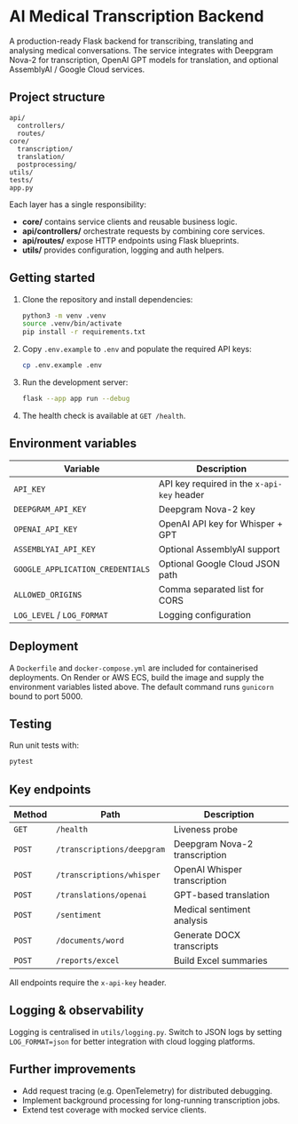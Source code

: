 # AI Medical Transcription Backend

A production-ready Flask backend for transcribing, translating and analysing
medical conversations. The service integrates with Deepgram Nova-2 for
transcription, OpenAI GPT models for translation, and optional AssemblyAI /
Google Cloud services.

## Project structure

```
api/
  controllers/
  routes/
core/
  transcription/
  translation/
  postprocessing/
utils/
tests/
app.py
```

Each layer has a single responsibility:

- **core/** contains service clients and reusable business logic.
- **api/controllers/** orchestrate requests by combining core services.
- **api/routes/** expose HTTP endpoints using Flask blueprints.
- **utils/** provides configuration, logging and auth helpers.

## Getting started

1. Clone the repository and install dependencies:

   ```bash
   python3 -m venv .venv
   source .venv/bin/activate
   pip install -r requirements.txt
   ```

2. Copy `.env.example` to `.env` and populate the required API keys:

   ```bash
   cp .env.example .env
   ```

3. Run the development server:

   ```bash
   flask --app app run --debug
   ```

4. The health check is available at `GET /health`.

## Environment variables

| Variable | Description |
| --- | --- |
| `API_KEY` | API key required in the `x-api-key` header |
| `DEEPGRAM_API_KEY` | Deepgram Nova-2 key |
| `OPENAI_API_KEY` | OpenAI API key for Whisper + GPT |
| `ASSEMBLYAI_API_KEY` | Optional AssemblyAI support |
| `GOOGLE_APPLICATION_CREDENTIALS` | Optional Google Cloud JSON path |
| `ALLOWED_ORIGINS` | Comma separated list for CORS |
| `LOG_LEVEL` / `LOG_FORMAT` | Logging configuration |

## Deployment

A `Dockerfile` and `docker-compose.yml` are included for containerised
deployments. On Render or AWS ECS, build the image and supply the environment
variables listed above. The default command runs `gunicorn` bound to port 5000.

## Testing

Run unit tests with:

```bash
pytest
```

## Key endpoints

| Method | Path | Description |
| --- | --- | --- |
| `GET` | `/health` | Liveness probe |
| `POST` | `/transcriptions/deepgram` | Deepgram Nova-2 transcription |
| `POST` | `/transcriptions/whisper` | OpenAI Whisper transcription |
| `POST` | `/translations/openai` | GPT-based translation |
| `POST` | `/sentiment` | Medical sentiment analysis |
| `POST` | `/documents/word` | Generate DOCX transcripts |
| `POST` | `/reports/excel` | Build Excel summaries |

All endpoints require the `x-api-key` header.

## Logging & observability

Logging is centralised in `utils/logging.py`. Switch to JSON logs by setting
`LOG_FORMAT=json` for better integration with cloud logging platforms.

## Further improvements

- Add request tracing (e.g. OpenTelemetry) for distributed debugging.
- Implement background processing for long-running transcription jobs.
- Extend test coverage with mocked service clients.
